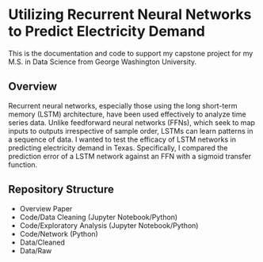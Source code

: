 # Utilizing Recurrent Neural Networks to Predict Electricity Demand
This is the documentation and code to support my capstone project for my M.S. in Data Science from George Washington University.

## Overview
Recurrent neural networks, especially those using the long short-term memory (LSTM) architecture, have been used effectively to analyze time series data. Unlike feedforward neural networks (FFNs), which seek to map inputs to outputs irrespective of sample order, LSTMs can learn patterns in a sequence of data. I wanted to test the efficacy of LSTM networks in predicting electricity demand in Texas. Specifically, I compared the prediction error of a LSTM network against an FFN with a sigmoid transfer function.

## Repository Structure
- Overview Paper
- Code/Data Cleaning (Jupyter Notebook/Python)
- Code/Exploratory Analysis (Jupyter Notebook/Python)
- Code/Network (Python)
- Data/Cleaned
- Data/Raw
